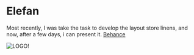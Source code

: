 Elefan
======
Most recently, I was take the task to develop the layout store linens, and now, after a few days, i can present it.
[Behance](https://www.behance.net/gallery/18867287/Elefan-shop-bed-linen)

![LOGO!](https://raw.githubusercontent.com/Rasarts/Elefan/master/prew/KeyVisual.jpg)
